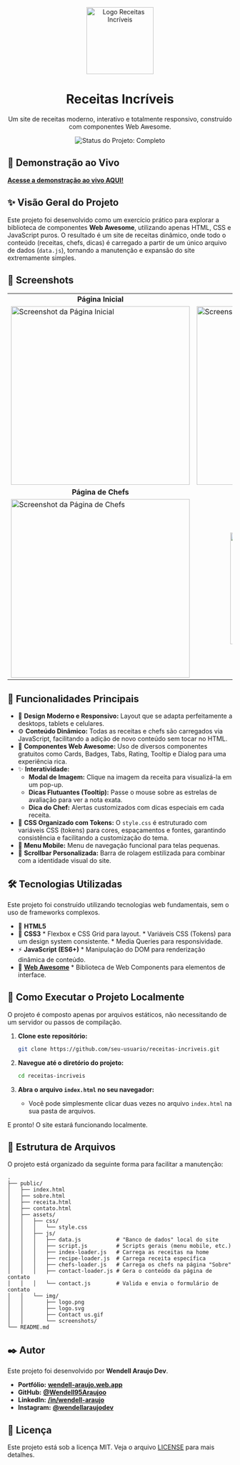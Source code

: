 <p align="center">
  <img src="https://receitas-incriveis-wma.web.app/assets/img/logo.svg" alt="Logo Receitas Incríveis" width="150"/>
</p>

<h1 align="center">
  Receitas Incríveis
</h1>

<p align="center">
  Um site de receitas moderno, interativo e totalmente responsivo, construído com componentes Web Awesome.
</p>

<p align="center">
  <img src="https://img.shields.io/badge/Status-Completo-brightgreen?style=for-the-badge" alt="Status do Projeto: Completo">
</p>

## 🚀 Demonstração ao Vivo

**[Acesse a demonstração ao vivo AQUI!](https://receitas-incriveis-wma.web.app)**

## ✨ Visão Geral do Projeto

Este projeto foi desenvolvido como um exercício prático para explorar a biblioteca de componentes **Web Awesome**, utilizando apenas HTML, CSS e JavaScript puros. O resultado é um site de receitas dinâmico, onde todo o conteúdo (receitas, chefs, dicas) é carregado a partir de um único arquivo de dados (`data.js`), tornando a manutenção e expansão do site extremamente simples.

## 📸 Screenshots

<table width="100%">
  <tr>
    <td align="center"><strong>Página Inicial</strong></td>
    <td align="center"><strong>Página da Receita</strong></td>
  </tr>
  <tr>
    <td>
      <img src="https://receitas-incriveis-wma.web.app/assets/img/screenshot-home.png" alt="Screenshot da Página Inicial" width="400">
    </td>
    <td>
      <img src="https://receitas-incriveis-wma.web.app/assets/img/screenshot-receita.png" alt="Screenshot da Página da Receita" width="400">
    </td>
  </tr>
  <tr>
    <td align="center"><strong>Página de Chefs</strong></td>
    <td align="center"><strong>Layout Responsivo (Mobile)</strong></td>
  </tr>
  <tr>
    <td>
      <img src="https://receitas-incriveis-wma.web.app/assets/img/screenshot-chefs.png" alt="Screenshot da Página de Chefs" width="400">
      </td>
    <td align="center"><img src="https://receitas-incriveis-wma.web.app/assets/img/screenshot-mobile.png" alt="Screenshot do site em um dispositivo móvel" width="250">
    </td>
  </tr>
</table>

## 🎯 Funcionalidades Principais

*   🎨 **Design Moderno e Responsivo:** Layout que se adapta perfeitamente a desktops, tablets e celulares.
*   ⚙️ **Conteúdo Dinâmico:** Todas as receitas e chefs são carregados via JavaScript, facilitando a adição de novo conteúdo sem tocar no HTML.
*   🧩 **Componentes Web Awesome:** Uso de diversos componentes gratuitos como Cards, Badges, Tabs, Rating, Tooltip e Dialog para uma experiência rica.
*   ✨ **Interatividade:**
    *   **Modal de Imagem:** Clique na imagem da receita para visualizá-la em um pop-up.
    *   **Dicas Flutuantes (Tooltip):** Passe o mouse sobre as estrelas de avaliação para ver a nota exata.
    *   **Dica do Chef:** Alertas customizados com dicas especiais em cada receita.
*   🎨 **CSS Organizado com Tokens:** O `style.css` é estruturado com variáveis CSS (tokens) para cores, espaçamentos e fontes, garantindo consistência e facilitando a customização do tema.
*   📱 **Menu Mobile:** Menu de navegação funcional para telas pequenas.
*   📜 **Scrollbar Personalizada:** Barra de rolagem estilizada para combinar com a identidade visual do site.

## 🛠️ Tecnologias Utilizadas

Este projeto foi construído utilizando tecnologias web fundamentais, sem o uso de frameworks complexos.

* 🧱 **HTML5**
* 🎨 **CSS3**
      *   Flexbox e CSS Grid para layout.
      *   Variáveis CSS (Tokens) para um design system consistente.
      *   Media Queries para responsividade.
* ⚡ **JavaScript (ES6+)**
      *   Manipulação do DOM para renderização dinâmica de conteúdo.
* 🧩 **[Web Awesome](https://webawesome.com/)**
      *   Biblioteca de Web Components para elementos de interface.

## 🚀 Como Executar o Projeto Localmente

O projeto é composto apenas por arquivos estáticos, não necessitando de um servidor ou passos de compilação.

1.  **Clone este repositório:**
    ```bash
    git clone https://github.com/seu-usuario/receitas-incriveis.git
    ```

2.  **Navegue até o diretório do projeto:**
    ```bash
    cd receitas-incriveis
    ```

3.  **Abra o arquivo `index.html` no seu navegador:**
    *   Você pode simplesmente clicar duas vezes no arquivo `index.html` na sua pasta de arquivos.

E pronto! O site estará funcionando localmente.

## 📂 Estrutura de Arquivos

O projeto está organizado da seguinte forma para facilitar a manutenção:

```
.
├── public/
│   ├── index.html
│   ├── sobre.html
│   ├── receita.html
│   ├── contato.html
│   ├── assets/
│   │   ├── css/
│   │   │   └── style.css
│   │   ├── js/
│   │   │   ├── data.js           # "Banco de dados" local do site
│   │   │   ├── script.js         # Scripts gerais (menu mobile, etc.)
│   │   │   ├── index-loader.js   # Carrega as receitas na home
│   │   │   ├── recipe-loader.js  # Carrega receita específica
│   │   │   ├── chefs-loader.js   # Carrega os chefs na página "Sobre"
│   │   │   ├── contact-loader.js # Gera o conteúdo da página de contato
│   │   │   └── contact.js        # Valida e envia o formulário de contato
│   │   └── img/
│   │       ├── logo.png
│   │       ├── logo.svg
│   │       ├── Contact us.gif
│   │       └── screenshots/
└── README.md
```

## ✒️ Autor

Este projeto foi desenvolvido por **Wendell Araujo Dev**.

*   **Portfólio:** **[wendell-araujo.web.app](https://wendell-araujo.web.app/)**
*   **GitHub:** **[@Wendell95Araujoo](https://github.com/Wendell95Araujo)**
*   **LinkedIn:** **[/in/wendell-araujo](linkedin.com/in/wendell-araujo/)**
*   **Instagram:** **[@wendellaraujodev](https://www.instagram.com/wendellaraujodev)**

## 📄 Licença

Este projeto está sob a licença MIT. Veja o arquivo [LICENSE](LICENSE) para mais detalhes.
